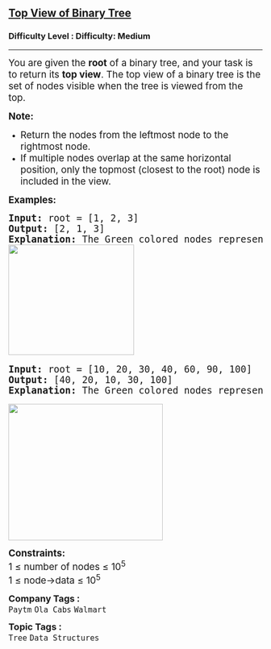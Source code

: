 <h2><a href="https://www.geeksforgeeks.org/problems/top-view-of-binary-tree/1?page=1&difficulty%5B%5D=1&category%5B%5D=Tree&sortBy=submissions">Top View of Binary Tree</a></h2><h3>Difficulty Level : Difficulty: Medium</h3><hr><div class="problems_problem_content__Xm_eO"><p><span style="font-size: 14pt;">You are given the <strong>root</strong> of a binary tree, and your task is to return its <strong>top view</strong>. The top view of a binary tree is the set of nodes visible when the tree is viewed from the top.</span></p>
<p><span style="font-size: 14pt;"><strong>Note:</strong></span></p>
<ul>
<li><span style="font-size: 14pt;">Return the nodes from the leftmost node to the rightmost node.</span></li>
<li><span style="font-size: 14pt;">If multiple nodes overlap at the same horizontal position, only the topmost (closest to the root) node is included in the view.&nbsp;<br></span></li>
</ul>
<p><span style="font-size: 14pt;"><strong>Examples:</strong></span></p>
<pre><span style="font-size: 14pt;"><strong>Input:</strong> root = [1, 2, 3]<br><strong>Output: </strong>[2, 1, 3]<br><strong>Explanation: </strong>The Green colored nodes represents the top view in the below Binary tree.<br></span><span style="font-size: 14pt;"><img style="font-size: 14pt; font-family: -apple-system, BlinkMacSystemFont, 'Segoe UI', Roboto, Oxygen, Ubuntu, Cantarell, 'Open Sans', 'Helvetica Neue', sans-serif;" src="https://media.geeksforgeeks.org/img-practice/prod/addEditProblem/700490/Web/Other/blobid0_1733898095.png" width="249" height="219"> </span></pre>
<pre><span style="font-size: 14pt;"><strong>Input:</strong> root = [10, 20, 30, 40, 60, 90, 100]<br><strong>Output: </strong>[40, 20, 10, 30, 100]<br><strong>Explanation: </strong>The Green colored nodes represents the top view in the below Binary tree.</span><br><br><span style="font-size: 14pt;"><img src="https://media.geeksforgeeks.org/img-practice/prod/addEditProblem/700490/Web/Other/blobid1_1733898122.png" width="306" height="271"><br></span></pre>
<p><span style="font-size: 14pt;"><strong>Constraints:</strong><br>1 ≤ number of nodes ≤ 10<sup>5</sup><br>1 ≤ node-&gt;data ≤ 10<sup>5</sup></span></p></div><p><span style=font-size:18px><strong>Company Tags : </strong><br><code>Paytm</code>&nbsp;<code>Ola Cabs</code>&nbsp;<code>Walmart</code>&nbsp;<br><p><span style=font-size:18px><strong>Topic Tags : </strong><br><code>Tree</code>&nbsp;<code>Data Structures</code>&nbsp;